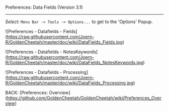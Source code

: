 Preferences: Data Fields (Version 3.1)
***

_Select:_ `Menu Bar -> Tools -> Options...` to get to the 'Options' Popup.


![Preferences - Datafields - Fields] (https://raw.githubusercontent.com/Joern-R/GoldenCheetah/master/doc/wiki/DataFields_Fields.jpg)



![Preferences - Datafields - NotesKeywords] (https://raw.githubusercontent.com/Joern-R/GoldenCheetah/master/doc/wiki/DataFields_NotesKeywords.jpg)


![Preferences - Datafields - Processing] (https://raw.githubusercontent.com/Joern-R/GoldenCheetah/master/doc/wiki/DataFields_Processing.jpg)



BACK: [Preferences: Overview] (https://github.com/GoldenCheetah/GoldenCheetah/wiki/Preferences_Overview)
